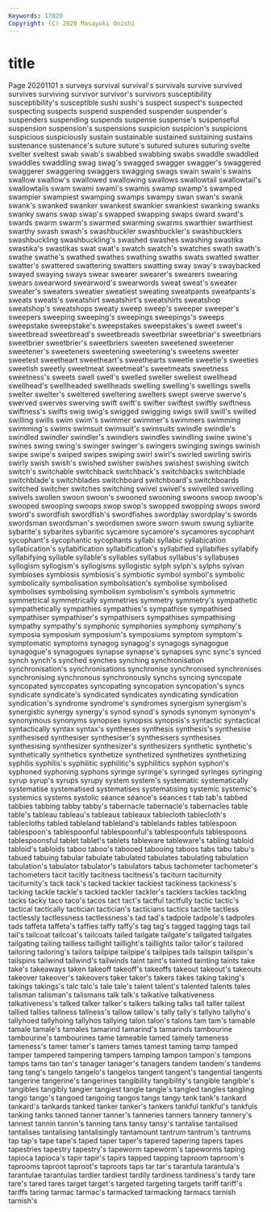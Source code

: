 ```yaml
---
Keywords: 17820
Copyright: (C) 2020 Masayuki Onishi
---
```


# title
Page 20201101
s surveys survival survival's
survivals survive survived survives surviving survivor survivor's survivors susceptibility susceptibility's
susceptible sushi sushi's suspect suspect's suspected suspecting suspects suspend suspended
suspender suspender's suspenders suspending suspends suspense suspense's suspenseful suspension suspension's
suspensions suspicion suspicion's suspicions suspicious suspiciously sustain sustainable sustained sustaining
sustains sustenance sustenance's suture suture's sutured sutures suturing svelte svelter
sveltest swab swab's swabbed swabbing swabs swaddle swaddled swaddles swaddling
swag swag's swagged swagger swagger's swaggered swaggerer swaggering swaggers swagging
swags swain swain's swains swallow swallow's swallowed swallowing swallows swallowtail
swallowtail's swallowtails swam swami swami's swamis swamp swamp's swamped swampier
swampiest swamping swamps swampy swan swan's swank swank's swanked swanker
swankest swankier swankiest swanking swanks swanky swans swap swap's swapped
swapping swaps sward sward's swards swarm swarm's swarmed swarming swarms
swarthier swarthiest swarthy swash swash's swashbuckler swashbuckler's swashbucklers swashbuckling swashbuckling's
swashed swashes swashing swastika swastika's swastikas swat swat's swatch swatch's
swatches swath swath's swathe swathe's swathed swathes swathing swaths swats
swatted swatter swatter's swattered swattering swatters swatting sway sway's swaybacked
swayed swaying sways swear swearer swearer's swearers swearing swears swearword
swearword's swearwords sweat sweat's sweater sweater's sweaters sweatier sweatiest sweating
sweatpants sweatpants's sweats sweats's sweatshirt sweatshirt's sweatshirts sweatshop sweatshop's sweatshops
sweaty sweep sweep's sweeper sweeper's sweepers sweeping sweeping's sweepings sweepings's
sweeps sweepstake sweepstake's sweepstakes sweepstakes's sweet sweet's sweetbread sweetbread's sweetbreads
sweetbriar sweetbriar's sweetbriars sweetbrier sweetbrier's sweetbriers sweeten sweetened sweetener sweetener's
sweeteners sweetening sweetening's sweetens sweeter sweetest sweetheart sweetheart's sweethearts sweetie
sweetie's sweeties sweetish sweetly sweetmeat sweetmeat's sweetmeats sweetness sweetness's sweets
swell swell's swelled sweller swellest swellhead swellhead's swellheaded swellheads swelling
swelling's swellings swells swelter swelter's sweltered sweltering swelters swept swerve
swerve's swerved swerves swerving swift swift's swifter swiftest swiftly swiftness
swiftness's swifts swig swig's swigged swigging swigs swill swill's swilled
swilling swills swim swim's swimmer swimmer's swimmers swimming swimming's swims
swimsuit swimsuit's swimsuits swindle swindle's swindled swindler swindler's swindlers swindles
swindling swine swine's swines swing swing's swinger swinger's swingers swinging
swings swinish swipe swipe's swiped swipes swiping swirl swirl's swirled
swirling swirls swirly swish swish's swished swisher swishes swishest swishing
switch switch's switchable switchback switchback's switchbacks switchblade switchblade's switchblades switchboard
switchboard's switchboards switched switcher switches switching swivel swivel's swivelled swivelling
swivels swollen swoon swoon's swooned swooning swoons swoop swoop's swooped
swooping swoops swop swop's swopped swopping swops sword sword's swordfish
swordfish's swordfishes swordplay swordplay's swords swordsman swordsman's swordsmen swore sworn
swum swung sybarite sybarite's sybarites sybaritic sycamore sycamore's sycamores sycophant
sycophant's sycophantic sycophants syllabi syllabic syllabication syllabication's syllabification syllabification's syllabified
syllabifies syllabify syllabifying syllable syllable's syllables syllabus syllabus's syllabuses syllogism
syllogism's syllogisms syllogistic sylph sylph's sylphs sylvan symbioses symbiosis symbiosis's
symbiotic symbol symbol's symbolic symbolically symbolisation symbolisation's symbolise symbolised symbolises
symbolising symbolism symbolism's symbols symmetric symmetrical symmetrically symmetries symmetry symmetry's
sympathetic sympathetically sympathies sympathies's sympathise sympathised sympathiser sympathiser's sympathisers sympathises
sympathising sympathy sympathy's symphonic symphonies symphony symphony's symposia symposium symposium's
symposiums symptom symptom's symptomatic symptoms synagog synagog's synagogs synagogue synagogue's
synagogues synapse synapse's synapses sync sync's synced synch synch's synched
synches synching synchronisation synchronisation's synchronisations synchronise synchronised synchronises synchronising synchronous
synchronously synchs syncing syncopate syncopated syncopates syncopating syncopation syncopation's syncs
syndicate syndicate's syndicated syndicates syndicating syndication syndication's syndrome syndrome's syndromes
synergism synergism's synergistic synergy synergy's synod synod's synods synonym synonym's
synonymous synonyms synopses synopsis synopsis's syntactic syntactical syntactically syntax syntax's
syntheses synthesis synthesis's synthesise synthesised synthesiser synthesiser's synthesisers synthesises synthesising
synthesizer synthesizer's synthesizers synthetic synthetic's synthetically synthetics synthetize synthetized synthetizes
synthetizing syphilis syphilis's syphilitic syphilitic's syphilitics syphon syphon's syphoned syphoning
syphons syringe syringe's syringed syringes syringing syrup syrup's syrups syrupy
system system's systematic systematically systematise systematised systematises systematising systemic systemic's
systemics systems systolic séance séance's séances t tab tab's tabbed
tabbies tabbing tabby tabby's tabernacle tabernacle's tabernacles table table's tableau
tableau's tableaus tableaux tablecloth tablecloth's tablecloths tabled tableland tableland's tablelands
tables tablespoon tablespoon's tablespoonful tablespoonful's tablespoonfuls tablespoons tablespoonsful tablet tablet's
tablets tableware tableware's tabling tabloid tabloid's tabloids taboo taboo's tabooed
tabooing taboos tabs tabu tabu's tabued tabuing tabular tabulate tabulated
tabulates tabulating tabulation tabulation's tabulator tabulator's tabulators tabus tachometer tachometer's
tachometers tacit tacitly tacitness tacitness's taciturn taciturnity taciturnity's tack tack's
tacked tackier tackiest tackiness tackiness's tacking tackle tackle's tackled tackler
tackler's tacklers tackles tackling tacks tacky taco taco's tacos tact
tact's tactful tactfully tactic tactic's tactical tactically tactician tactician's tacticians
tactics tactile tactless tactlessly tactlessness tactlessness's tad tad's tadpole tadpole's
tadpoles tads taffeta taffeta's taffies taffy taffy's tag tag's tagged
tagging tags tail tail's tailcoat tailcoat's tailcoats tailed tailgate tailgate's
tailgated tailgates tailgating tailing tailless taillight taillight's taillights tailor tailor's
tailored tailoring tailoring's tailors tailpipe tailpipe's tailpipes tails tailspin tailspin's
tailspins tailwind tailwind's tailwinds taint taint's tainted tainting taints take
take's takeaways taken takeoff takeoff's takeoffs takeout takeout's takeouts takeover
takeover's takeovers taker taker's takers takes taking taking's takings takings's
talc talc's tale tale's talent talent's talented talents tales talisman
talisman's talismans talk talk's talkative talkativeness talkativeness's talked talker talker's
talkers talking talks tall taller tallest tallied tallies tallness tallness's
tallow tallow's tally tally's tallyho tallyho's tallyhoed tallyhoing tallyhos tallying
talon talon's talons tam tam's tamable tamale tamale's tamales tamarind
tamarind's tamarinds tambourine tambourine's tambourines tame tameable tamed tamely tameness
tameness's tamer tamer's tamers tames tamest taming tamp tamped tamper
tampered tampering tampers tamping tampon tampon's tampons tamps tams tan
tan's tanager tanager's tanagers tandem tandem's tandems tang tang's tangelo
tangelo's tangelos tangent tangent's tangential tangents tangerine tangerine's tangerines tangibility
tangibility's tangible tangible's tangibles tangibly tangier tangiest tangle tangle's tangled
tangles tangling tango tango's tangoed tangoing tangos tangs tangy tank
tank's tankard tankard's tankards tanked tanker tanker's tankers tankful tankful's
tankfuls tanking tanks tanned tanner tanner's tanneries tanners tannery tannery's
tannest tannin tannin's tanning tans tansy tansy's tantalise tantalised tantalises
tantalising tantalisingly tantamount tantrum tantrum's tantrums tap tap's tape tape's
taped taper taper's tapered tapering tapers tapes tapestries tapestry tapestry's
tapeworm tapeworm's tapeworms taping tapioca tapioca's tapir tapir's tapirs tapped
tapping taproom taproom's taprooms taproot taproot's taproots taps tar tar's
tarantula tarantula's tarantulae tarantulas tardier tardiest tardily tardiness tardiness's tardy
tare tare's tared tares target target's targeted targeting targets tariff
tariff's tariffs taring tarmac tarmac's tarmacked tarmacking tarmacs tarnish tarnish's
